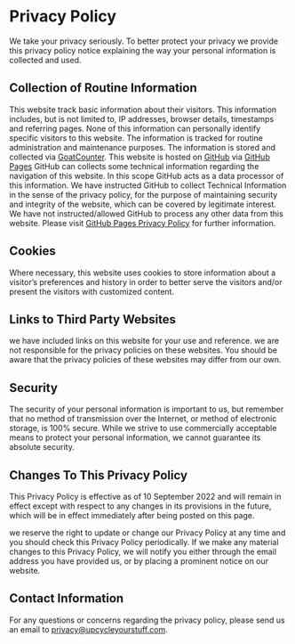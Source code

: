 # Privacy Policy

We take your privacy seriously. To better protect your privacy we provide this privacy policy notice explaining the way your personal information is collected and used.

## Collection of Routine Information

This website track basic information about their visitors. This information includes, but is not limited to, IP addresses, browser details, timestamps and referring pages. None of this information can personally identify specific visitors to this website. The information is tracked for routine administration and maintenance purposes. The information is stored and collected via [GoatCounter](https://www.goatcounter.com/). This website is hosted on [GitHub](https://github.com) via [GitHub Pages](https://pages.github.com/) GitHub can collects some technical information regarding the navigation of this website. In this scope GitHub acts as a data processor of this information. We have instructed GitHub to collect Technical Information in the sense of the privacy policy, for the purpose of maintaining security and integrity of the website, which can be covered by legitimate interest. We have not instructed/allowed GitHub to process any other data from this website. Please visit [GitHub Pages Privacy Policy](https://docs.github.com/en/site-policy/privacy-policies/github-privacy-statement#github-pages) for further information.

## Cookies

Where necessary, this website uses cookies to store information about a visitor’s preferences and history in order to better serve the visitors and/or present the visitors with customized content.

## Links to Third Party Websites

we have included links on this website for your use and reference. we are not responsible for the privacy policies on these websites. You should be aware that the privacy policies of these websites may differ from our own.

## Security

The security of your personal information is important to us, but remember that no method of transmission over the Internet, or method of electronic storage, is 100% secure. While we strive to use commercially acceptable means to protect your personal information, we cannot guarantee its absolute security.

## Changes To This Privacy Policy

This Privacy Policy is effective as of 10 September 2022 and will remain in effect except with respect to any changes in its provisions in the future, which will be in effect immediately after being posted on this page.

we reserve the right to update or change our Privacy Policy at any time and you should check this Privacy Policy periodically. If we make any material changes to this Privacy Policy, we will notify you either through the email address you have provided us, or by placing a prominent notice on our website.

## Contact Information

For any questions or concerns regarding the privacy policy, please send us an email to privacy@upcycleyourstuff.com.
